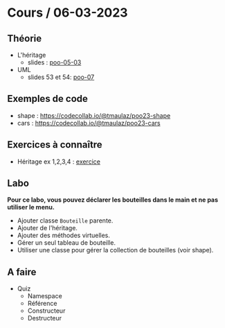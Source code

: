 # Cours / 06-03-2023

## Théorie 
- L'héritage 
  - slides : [poo-05-03](https://cyberlearn.hes-so.ch/pluginfile.php/4250437/mod_resource/content/0/poo-05-03%20-%20H%C3%A9ritage.pdf)
- UML
  - slides 53 et 54: [poo-07](https://cyberlearn.hes-so.ch/pluginfile.php/4251557/mod_resource/content/0/poo-07%20-%20Unified%20Modeling%20Language.pdf)


## Exemples de code
- shape : https://codecollab.io/@tmaulaz/poo23-shape
- cars : https://codecollab.io/@tmaulaz/poo23-cars

## Exercices à connaître
- Héritage ex 1,2,3,4 : [exercice](https://github.com/tony-maulaz/poo-exercices/blob/main/ex60-heritage.md)

## Labo 
**Pour ce labo, vous pouvez déclarer les bouteilles dans le main et ne pas utiliser le menu.**
- Ajouter classe `Bouteille` parente.
- Ajouter de l'héritage.
- Ajouter des méthodes virtuelles.
- Gérer un seul tableau de bouteille.
- Utiliser une classe pour gérer la collection de bouteilles (voir shape).

## A faire
- Quiz 
  - Namespace
  - Référence
  - Constructeur
  - Destructeur
